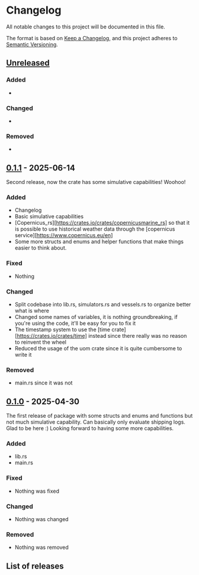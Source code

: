 # Changelog
All notable changes to this project will be documented in this file.

The format is based on [Keep a Changelog](https://keepachangelog.com/en/1.1.0/),
and this project adheres to [Semantic Versioning](https://semver.org/spec/v2.0.0.html).

## [Unreleased]

### Added

-

### Changed

- 

### Removed

- 

## [0.1.1] - 2025-06-14
Second release, now the crate has some simulative capabilities! Woohoo!

### Added

- Changelog
- Basic simulative capabilities
- [Copernicus_rs][https://crates.io/crates/copernicusmarine_rs] so that it is possible to use historical weather data through the [copernicus service][https://www.copernicus.eu/en]
- Some more structs and enums and helper functions that make things easier to think about.

### Fixed

- Nothing

### Changed

- Split codebase into lib.rs, simulators.rs and vessels.rs to organize better what is where
- Changed some names of variables, it is nothing groundbreaking, if you're using the code, it'll be easy for you to fix it
- The timestamp system to use the [time crate][https://crates.io/crates/time] instead since there really was no reason to reinvent the wheel
- Reduced the usage of the uom crate since it is quite cumbersome to write it


### Removed

- main.rs since it was not


## [0.1.0] - 2025-04-30
The first release of package with some structs and enums and functions but not much simulative capability. Can basically only evaluate shipping logs.
Glad to be here :)
Looking forward to having some more capabilities.

### Added

- lib.rs
- main.rs

### Fixed

- Nothing was fixed

### Changed

- Nothing was changed

### Removed

- Nothing was removed


## List of releases
[unreleased]: https://github.com/G0rocks/marine_vessel_simulator/compare/v0.1.0...main
[0.1.1]: https://github.com/G0rocks/marine_vessel_simulator/releases/tag/v0.1.1
[0.1.0]: https://github.com/G0rocks/marine_vessel_simulator/releases/tag/v0.1.0